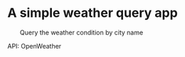 # A simple weather query app
&emsp;&emsp;Query the weather condition by city name

API: OpenWeather
